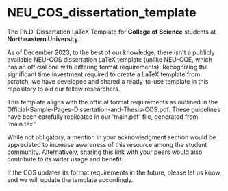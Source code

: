 # NEU_COS_dissertation_template

The Ph.D. Dissertation LaTeX Template for **College of Science** students at **Northeastern University**.

As of December 2023, to the best of our knowledge, there isn't a publicly available NEU-COS dissertation LaTeX template (unlike NEU-COE, which has an official one with differing format requirements). Recognizing the significant time investment required to create a LaTeX template from scratch, we have developed and shared a ready-to-use template in this repository to aid our fellow researchers.

This template aligns with the official format requirements as outlined in the Official-Sample-Pages-Dissertation-and-Thesis-COS.pdf. These guidelines have been carefully replicated in our 'main.pdf' file, generated from 'main.tex.'

While not obligatory, a mention in your acknowledgment section would be appreciated to increase awareness of this resource among the student community. Alternatively, sharing this link with your peers would also contribute to its wider usage and benefit.

If the COS updates its format requirements in the future, please let us know, and we will update the template accordingly.
